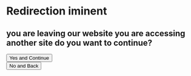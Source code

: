<script>
    function StartRedirect() {
        const urlParams = new URLSearchParams(window.location.search);
            const myParam = urlParams.get('myParam');

            window.location = MyParam
    }
</script>

# Redirection iminent

## you are leaving our website you are accessing another site do you want to continue?

<button onclick="StartRedirect()">Yes and Continue</button>\
<button href=".">No and Back</button>
